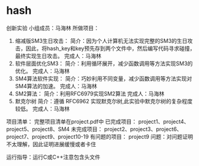 # hash
创新实验
小组成员：马海林
所做项目：
1. 缩减版SM3生日攻击：
简介：因为个人计算机无法实现完整的SM3的生日攻击，因此，将hash_key和key预先存到两个文件中，然后编写代码寻求碰撞，最终实现生日攻击。
完成人：马海林
2. 软件层面优化SM3：
简介：利用循环展开，减少函数调用等方法实现SM3的优化。
完成人：马海林
3. SM4算法软件实现：
简介：巧妙利用不同变量，减少函数调用等方法实现对SM4算法的加速。
完成人：马海林
4. SM2算法：
简介：利用RFC6979实现SM2算法
完成人：马海林
5. 默克尔树
简介：遵循 RFC6962 实现默克尔树,此实验中默克尔树的复杂程度较低。
完成人：马海林

项目清单：
完整项目清单在project.pdf中
已完成项目：
project1、project4、project5、project8、SM4
未完成项目：
project2、project3、project6、project7、project9、project10-19
有问题的项目：
project9
问题：对问题证明不太理解，因此证明进展缓慢或者卡住

运行指导：运行C或C++注意包含头文件
